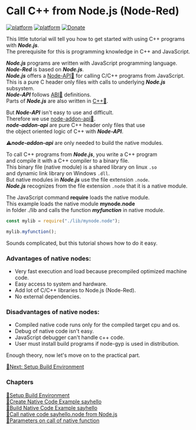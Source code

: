 # Call C++ from Node.js (Node-Red)
[![platform](https://img.shields.io/badge/platform-Node--RED-red)](https://nodered.org)
[![platform](https://img.shields.io/badge/platform-Raspberry--Pi-ff69b4)](https://www.raspberrypi.com/)
[![Donate](https://img.shields.io/badge/Donate-PayPal-blue.svg)](https://www.paypal.com/cgi-bin/webscr?cmd=_s-xclick&hosted_button_id=ZDRCZBQFWV3A6)

This little tutorial will tell you how to get started with using C++ programs with ***Node.js***.<br>
The prerequisite for this is programming knowledge in C++ and JavaScript.<br>

***Node.js*** programs are written with JavaScript programming language.<br>
***Node-Red*** is based on ***Node.js***.<br>
***Node.js*** offers a [Node-API📌](https://nodejs.org/api/n-api.html) for calling C/C++ programs from JavaScript.<br>
This is a pure C header only files with calls to underlying ***Node.js*** subsystem.<br>
***Node-API*** follows [ABI📌](https://nodejs.org/en/docs/guides/abi-stability/) definitions.<br>
Parts of ***Node.js*** are also written in [C++📌](https://github.com/nodejs/node/tree/main/deps).<br>

But ***Node-API*** isn't easy to use and difficult.<br>
Therefore we use [node-addon-api📌](https://github.com/nodejs/node-addon-api).<br>
***node-addon-api*** are pure C++ header only files that use<br>
the object oriented logic of C++ with ***Node-API***.<br>

⚠️***node-addon-api*** are only needed to build the native modules.<br> 

To call C++ programs from ***Node.js***, you write a C++ program<br>
and compile it with a C++ compiler to a binary file.<br>
This binary file (native module) is a shared library on linux ```.so```<br>
and dynamic link library on Windows ```.dll```.<br>
But native modules in ***Node.js*** use the file extension ```.node```.<br>
***Node.js*** recognizes from the file extension ```.node``` that it is a native module.<br>

The JavaScript command **require** loads the native module.<br>
This example loads the native module **mynode.node** <br>
in folder ./lib and calls the function ***myfunction*** in native module.

```javascript
const mylib = require("./lib/mynode.node");

mylib.myfunction();
```
Sounds complicated, but this tutorial shows how to do it easy.<br>

### Advantages of native nodes:
- Very fast execution and load because precompiled optimized machine code.
- Easy access to system and hardware.
- Add lot of C/C++ libraries to Node.js (Node-Red).
- No external dependencies.

### Disadvantages of native nodes:
- Compiled native code runs only for the compiled target cpu and os.
- Debug of native code isn't easy.
- JavaScript debugger can't handle c++ code.
- User must install build programs if node-gyp is used in distribution.

Enough theory, now let's move on to the practical part.<br>

[🧾Next: Setup Build Environment](setup.md)<br>

### Chapters
[🧾Setup Build Environment](setup.md)<br>
[🧾Create Native Code Example sayhello](create.md)<br>
[🧾Build Native Code Example sayhello ](build.md)<br>
[🧾Call native code sayhello.node from Node.js ](call.md)<br>
[🧾Parameters on call of native function ](parameters.md)<br>